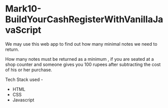 # Mark10-BuildYourCashRegisterWithVanillaJavaScript

We may use this web app to find out how many minimal notes we need to return.

How many notes must be returned as a minimum , if you are seated at a shop counter and someone gives you 100 rupees after subtracting the cost of his or her purchase.

Tech Stack used -

- HTML
- CSS 
- Javascript
